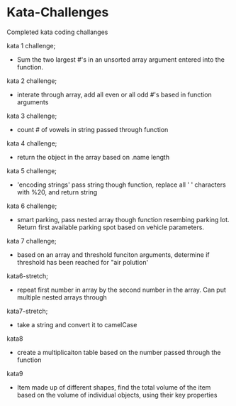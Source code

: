 # Kata-Challenges

Completed kata coding challanges 

kata 1 challenge; 
- Sum the two largest #'s in an unsorted array argument entered into the function.
    
kata 2 challenge;
- interate through array, add all even or all odd #'s based in function arguments

kata 3 challenge;
- count # of vowels in string passed through function 

kata 4 challenge;
- return the object in the array based on .name length

kata 5 challenge;
- 'encoding strings' pass string though function, replace all ' ' characters with %20, and return string

kata 6 challenge;
- smart parking, pass nested array though function resembing parking lot. Return first available parking spot based on vehicle parameters.

kata 7 challenge;
- based on an array and threshold funciton arguments, determine if threshold has been reached for "air polution'

kata6-stretch; 
- repeat first number in array by the second number in the array. Can put multiple nested arrays through

kata7-stretch;
- take a string and convert it to camelCase

kata8 
- create a multiplicaiton table based on the number passed through the function

kata9
- Item made up of different shapes, find the total volume of the item based on the volume of individual objects, using their key properties